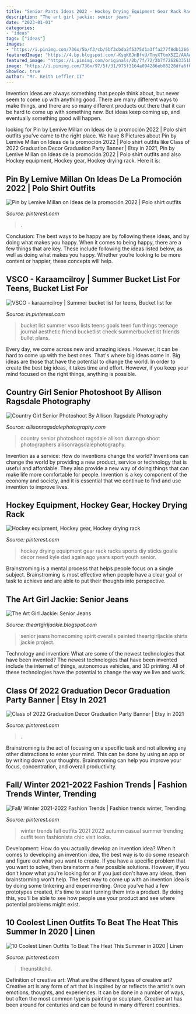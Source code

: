 ```yaml
---
title: "Senior Pants Ideas 2022 - Hockey Drying Equipment Gear Rack Racks Sports Diy Sticks Goalie Decor Need Kyle Dad Again Ago Years Sport Youth Senior"
description: "The art girl jackie: senior jeans"
date: "2023-01-01"
categories:
- "ideas"
tags: ["ideas"]
images:
- "https://i.pinimg.com/736x/5b/f3/cb/5bf3cbda2f5375d1a3ffa277f8db1266.jpg"
featuredImage: "https://4.bp.blogspot.com/-KsqK6JnBfvU/TnyXTtmX5ZI/AAAAAAAAB24/k6ffjRlffMQ/s1600/DSC_5051.JPG"
featured_image: "https://i.pinimg.com/originals/2b/7f/72/2b7f726263351bad1e8efadab970f336.jpg"
image: "https://i.pinimg.com/736x/97/5f/31/975f3164a094286eb08228dfa6f6bf26.jpg"
ShowToc: true
author: "Mr. Keith Leffler II"
---
```



Invention ideas are always something that people think about, but never seem to come up with anything good. There are many different ways to make things, and there are so many different products out there that it can be hard to come up with something new. But ideas keep coming up, and eventually something good will happen.

	

		
looking for Pin by Lemive Millan on Ideas de la promoción 2022 | Polo shirt outfits you've came to the right place. We have 8 Pictures about Pin by Lemive Millan on Ideas de la promoción 2022 | Polo shirt outfits like Class of 2022 Graduation Decor Graduation Party Banner | Etsy in 2021, Pin by Lemive Millan on Ideas de la promoción 2022 | Polo shirt outfits and also Hockey equipment, Hockey gear, Hockey drying rack. Here it is:
		
    
## Pin By Lemive Millan On Ideas De La Promoción 2022 | Polo Shirt Outfits

<img loading=lazy src="https://i.pinimg.com/736x/97/5f/31/975f3164a094286eb08228dfa6f6bf26.jpg" onerror="this.onerror=null;this.src='https://tse4.mm.bing.net/th?id=OIP.1yBI3N7bXyLz7e6FJ8AoVAHaHa&amp;pid=15.1';" alt="Pin by Lemive Millan on Ideas de la promoción 2022 | Polo shirt outfits">

_Source: pinterest.com_

>. 

	

Conclusion: The best ways to be happy are by following these ideas, and by doing what makes you happy.
When it comes to being happy, there are a few things that are key. These include following the ideas listed below, as well as doing what makes you happy. Whether you’re looking to be more content or happier, these concepts will help.

    
## VSCO - Karaamcilroy | Summer Bucket List For Teens, Bucket List For

<img loading=lazy src="https://i.pinimg.com/736x/22/14/c0/2214c09815e0ce885bc7575691c4b352.jpg" onerror="this.onerror=null;this.src='https://tse4.mm.bing.net/th?id=OIP.k_1KuQIL8LMYRzw13_I7tQHaJ4&amp;pid=15.1';" alt="VSCO - karaamcilroy | Summer bucket list for teens, Bucket list for">

_Source: in.pinterest.com_

>bucket list summer vsco lists teens goals teen fun things teenage journal aesthetic friend bucketlist check summerbucketlist friends bullet plans. 

	

Every day, we come across new and amazing ideas. However, it can be hard to come up with the best ones. That's where big ideas come in. Big ideas are those that have the potential to change the world. In order to create the best big ideas, it takes time and effort. However, if you keep your mind focused on the right things, anything is possible.

    
## Country Girl Senior Photoshoot By Allison Ragsdale Photography

<img loading=lazy src="https://allisonragsdalephotography.com/wp-content/uploads/2020/09/allisonragsdalephotography-0038-682x1024.jpg" onerror="this.onerror=null;this.src='https://tse3.mm.bing.net/th?id=OIP.4tO3HjMv4OK4D8yp7v89MQHaLH&amp;pid=15.1';" alt="Country Girl Senior Photoshoot By Allison Ragsdale Photography">

_Source: allisonragsdalephotography.com_

>country senior photoshoot ragsdale allison durango shoot photographers allisonragsdalephotography. 

	

Invention as a service: How do inventions change the world?
Inventions can change the world by providing a new product, service or technology that is useful and affordable. They also provide a new way of doing things that can make life more comfortable for people. Invention is a key component of the economy and society, and it is essential that we continue to find and use invention to improve lives.

    
## Hockey Equipment, Hockey Gear, Hockey Drying Rack

<img loading=lazy src="https://i.pinimg.com/originals/65/ef/0f/65ef0fa69366b2189c366081feeed1f6.jpg" onerror="this.onerror=null;this.src='https://tse3.mm.bing.net/th?id=OIP.HEscD704Gzbrl6GKLT-HQQHaNI&amp;pid=15.1';" alt="Hockey equipment, Hockey gear, Hockey drying rack">

_Source: pinterest.com_

>hockey drying equipment gear rack racks sports diy sticks goalie decor need kyle dad again ago years sport youth senior. 

	

Brainstroming is a mental process that helps people focus on a single subject. Brainstroming is most effective when people have a clear goal or task to achieve and are able to put their thoughts into perspective.

    
## The Art Girl Jackie: Senior Jeans

<img loading=lazy src="https://4.bp.blogspot.com/-KsqK6JnBfvU/TnyXTtmX5ZI/AAAAAAAAB24/k6ffjRlffMQ/s1600/DSC_5051.JPG" onerror="this.onerror=null;this.src='https://tse2.mm.bing.net/th?id=OIP.9mV2SLqhLEljJza9qbKyJwHaLL&amp;pid=15.1';" alt="The Art Girl Jackie: Senior Jeans">

_Source: theartgirljackie.blogspot.com_

>senior jeans homecoming spirit overalls painted theartgirljackie shirts jackie project. 

	

Technology and invention: What are some of the newest technologies that have been invented?
The newest technologies that have been invented include the internet of things, autonomous vehicles, and 3D printing. All of these technologies have the potential to change the way we live and work.

    
## Class Of 2022 Graduation Decor Graduation Party Banner | Etsy In 2021

<img loading=lazy src="https://i.pinimg.com/736x/24/b2/6b/24b26b927e37f6383a3ee4da5a9617fe.jpg" onerror="this.onerror=null;this.src='https://tse2.mm.bing.net/th?id=OIP.n6s8GdUm_2uIU23tl0I_agHaE8&amp;pid=15.1';" alt="Class of 2022 Graduation Decor Graduation Party Banner | Etsy in 2021">

_Source: pinterest.com_

>. 

	

Brainstroming is the act of focusing on a specific task and not allowing any other distractions to enter your mind. This can be done by using an app or by writing down your thoughts. Brainstroming can help you improve your focus, concentration, and overall productivity.

    
## Fall/ Winter 2021-2022 Fashion Trends | Fashion Trends Winter, Trending

<img loading=lazy src="https://i.pinimg.com/736x/5b/f3/cb/5bf3cbda2f5375d1a3ffa277f8db1266.jpg" onerror="this.onerror=null;this.src='https://tse4.mm.bing.net/th?id=OIP.yWdYy3rnLEA3Qsn11RpNlgHaFF&amp;pid=15.1';" alt="Fall/ Winter 2021-2022 Fashion Trends | Fashion trends winter, Trending">

_Source: pinterest.com_

>winter trends fall outfits 2021 2022 autumn casual summer trending outfit teen fashionista chic visit looks. 

	

Development: How do you actually develop an invention idea?
When it comes to developing an invention idea, the best way is to do some research and figure out what you want to create. If you have a specific problem that you want to solve, then brainstorm a few possible solutions. However, if you don't know what you're looking for or if you just don't have any ideas, then brainstorming won't help. The best way to come up with an invention idea is by doing some tinkering and experimenting. Once you've had a few prototypes created, it's time to start turning them into a product. By doing this, you'll be able to see how people use your product and see where potential problems might exist.

    
## 10 Coolest Linen Outfits To Beat The Heat This Summer In 2020 | Linen

<img loading=lazy src="https://i.pinimg.com/originals/2b/7f/72/2b7f726263351bad1e8efadab970f336.jpg" onerror="this.onerror=null;this.src='https://tse4.mm.bing.net/th?id=OIP.4fv8v5aIdZf4P-QV2sT3OwHaPa&amp;pid=15.1';" alt="10 Coolest Linen Outfits To Beat The Heat This Summer in 2020 | Linen">

_Source: pinterest.com_

>theunstitchd. 

	

Definition of creative art: What are the different types of creative art?
Creative art is any form of art that is inspired by or reflects the artist's own emotions, thoughts, and experiences. It can be done in a number of ways, but often the most common type is painting or sculpture. Creative art has been around for centuries and can be found in many different countries.

